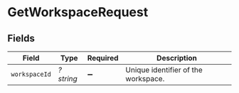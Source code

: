# GetWorkspaceRequest


## Fields

| Field                               | Type                                | Required                            | Description                         |
| ----------------------------------- | ----------------------------------- | ----------------------------------- | ----------------------------------- |
| `workspaceId`                       | *?string*                           | :heavy_minus_sign:                  | Unique identifier of the workspace. |